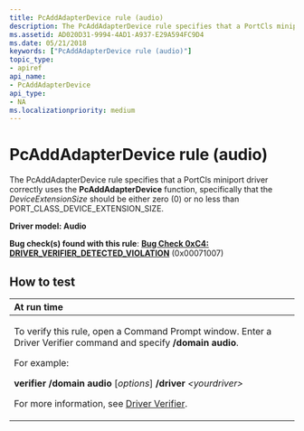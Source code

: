 ```yaml
---
title: PcAddAdapterDevice rule (audio)
description: The PcAddAdapterDevice rule specifies that a PortCls miniport driver correctly uses the PcAddAdapterDevice function, specifically that the DeviceExtensionSize should be either zero (0) or no less than PORT\_CLASS\_DEVICE\_EXTENSION\_SIZE.
ms.assetid: AD020D31-9994-4AD1-A937-E29A594FC9D4
ms.date: 05/21/2018
keywords: ["PcAddAdapterDevice rule (audio)"]
topic_type:
- apiref
api_name:
- PcAddAdapterDevice
api_type:
- NA
ms.localizationpriority: medium
---
```


# PcAddAdapterDevice rule (audio)


The PcAddAdapterDevice rule specifies that a PortCls miniport driver correctly uses the **PcAddAdapterDevice** function, specifically that the *DeviceExtensionSize* should be either zero (0) or no less than PORT\_CLASS\_DEVICE\_EXTENSION\_SIZE.

**Driver model: Audio**

**Bug check(s) found with this rule**: [**Bug Check 0xC4: DRIVER\_VERIFIER\_DETECTED\_VIOLATION**](../debugger/bug-check-0xc4--driver-verifier-detected-violation.md) (0x00071007)


How to test
-----------

<table>
<colgroup>
<col width="100%" />
</colgroup>
<thead>
<tr class="header">
<th align="left">At run time</th>
</tr>
</thead>
<tbody>
<tr class="odd">
<td align="left"><p>To verify this rule, open a Command Prompt window. Enter a Driver Verifier command and specify <strong>/domain audio</strong>.</p>
<p>For example:</p>
<p><strong>verifier /domain audio</strong> [<em>options</em>] <strong>/driver</strong> <em>&lt;yourdriver&gt;</em></p>
<p>For more information, see <a href="https://docs.microsoft.com/windows-hardware/drivers/devtest/driver-verifier" data-raw-source="[Driver Verifier](./driver-verifier.md)">Driver Verifier</a>.</p></td>
</tr>
</tbody>
</table>

 

 

